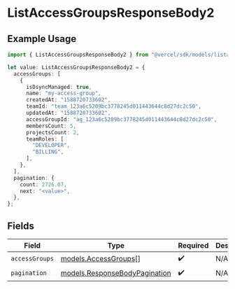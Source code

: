 # ListAccessGroupsResponseBody2

## Example Usage

```typescript
import { ListAccessGroupsResponseBody2 } from "@vercel/sdk/models/listaccessgroupsop.js";

let value: ListAccessGroupsResponseBody2 = {
  accessGroups: [
    {
      isDsyncManaged: true,
      name: "my-access-group",
      createdAt: "1588720733602",
      teamId: "team_123a6c5209bc3778245d011443644c8d27dc2c50",
      updatedAt: "1588720733602",
      accessGroupId: "ag_123a6c5209bc3778245d011443644c8d27dc2c50",
      membersCount: 5,
      projectsCount: 2,
      teamRoles: [
        "DEVELOPER",
        "BILLING",
      ],
    },
  ],
  pagination: {
    count: 2726.07,
    next: "<value>",
  },
};
```

## Fields

| Field                                                                | Type                                                                 | Required                                                             | Description                                                          |
| -------------------------------------------------------------------- | -------------------------------------------------------------------- | -------------------------------------------------------------------- | -------------------------------------------------------------------- |
| `accessGroups`                                                       | [models.AccessGroups](../models/accessgroups.md)[]                   | :heavy_check_mark:                                                   | N/A                                                                  |
| `pagination`                                                         | [models.ResponseBodyPagination](../models/responsebodypagination.md) | :heavy_check_mark:                                                   | N/A                                                                  |
